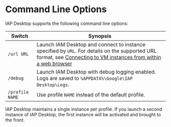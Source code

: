 # Command Line Options

IAP Desktop supports the following command line options:

| Switch | Synopsis |
| ------ | -------- |
| `/url URL` | Launch IAM Desktop and connect to instance specified by `URL`. For details on the supported URL format, see [Connecting to VM instances from within a web browser](Browser-Integration) |
| `/debug`     |  Launch IAM Desktop with debug logging enabled. Logs are saved to `%APPDATA%\Google\IAP Desktop\Logs`.
| `/profile NAME` | Use profile `NAME` instead of the default profile. |

IAP Desktop maintains a single instance per profile. If you launch a second instance
of IAP Desktop, the first instance will be activated and brought to the front. 